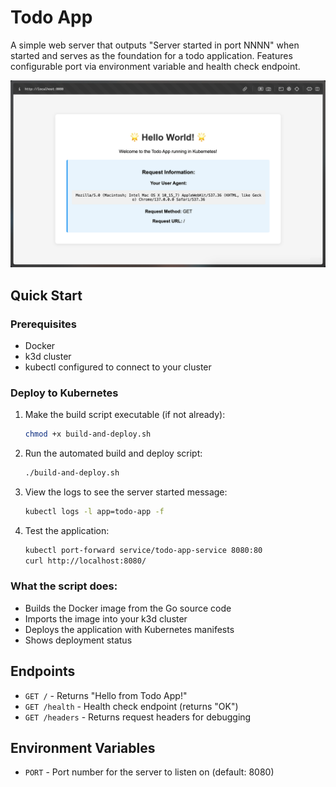 # Todo App

A simple web server that outputs "Server started in port NNNN" when started and serves as the foundation for a todo application. Features configurable port via environment variable and health check endpoint.

![Todo App Screenshot](./screenshots/1.5.png)

## Quick Start

### Prerequisites

- Docker
- k3d cluster
- kubectl configured to connect to your cluster

### Deploy to Kubernetes

1. Make the build script executable (if not already):

   ```bash
   chmod +x build-and-deploy.sh
   ```

2. Run the automated build and deploy script:

   ```bash
   ./build-and-deploy.sh
   ```

3. View the logs to see the server started message:

   ```bash
   kubectl logs -l app=todo-app -f
   ```

4. Test the application:
   ```bash
   kubectl port-forward service/todo-app-service 8080:80
   curl http://localhost:8080/
   ```

### What the script does:

- Builds the Docker image from the Go source code
- Imports the image into your k3d cluster
- Deploys the application with Kubernetes manifests
- Shows deployment status

## Endpoints

- `GET /` - Returns "Hello from Todo App!"
- `GET /health` - Health check endpoint (returns "OK")
- `GET /headers` - Returns request headers for debugging

## Environment Variables

- `PORT` - Port number for the server to listen on (default: 8080)
